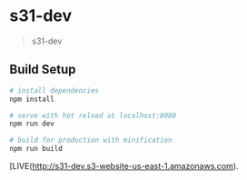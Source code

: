 # s31-dev

> s31-dev

## Build Setup

``` bash
# install dependencies
npm install

# serve with hot reload at localhost:8080
npm run dev

# build for production with minification
npm run build
```

[LIVE(http://s31-dev.s3-website-us-east-1.amazonaws.com).
